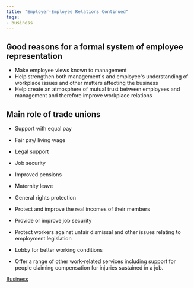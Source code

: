 ```yaml
---
title: "Employer-Employee Relations Continued"
tags:
- business
---
```


## Good reasons for a formal system of employee representation

- Make employee views known to management
- Help strengthen both management's and employee's understanding of workplace issues and other matters affecting the business
- Help create an atmosphere of mutual trust between employees and management and therefore improve workplace relations

## Main role of trade unions

- Support with equal pay
- Fair pay/ living wage
- Legal support
- Job security
- Improved pensions
- Maternity leave
- General rights protection

- Protect and improve the real incomes of their members
- Provide or improve job security
- Protect workers against unfair dismissal and other issues relating to employment legislation
- Lobby for better working conditions
- Offer a range of other work-related services including support for people claiming compensation for injuries sustained in a job.



[Business](/Business)